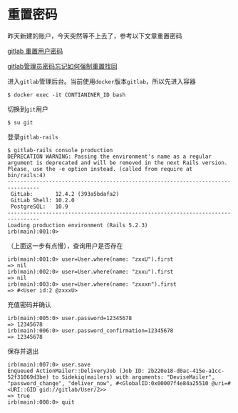 
# 重置密码

昨天新建的账户，今天突然等不上去了，参考以下文章重置密码

[gitlab 重置用户密码](https://blog.csdn.net/shanpenghui/article/details/89195511)

[gitlab管理员密码忘记如何强制重置找回](https://jingyan.baidu.com/article/6525d4b181bd41ac7d2e94af.html)

进入`gitlab`管理后台。当前使用`docker`版本`gitlab`，所以先进入容器

```
$ docker exec -it CONTIANINER_ID bash
```

切换到`git`用户

```
$ su git
```

登录`gitlab-rails`

```
$ gitlab-rails console production
DEPRECATION WARNING: Passing the environment's name as a regular argument is deprecated and will be removed in the next Rails version. Please, use the -e option instead. (called from require at bin/rails:4)
--------------------------------------------------------------------------------
 GitLab:       12.4.2 (393a5bdafa2)
 GitLab Shell: 10.2.0
 PostgreSQL:   10.9
--------------------------------------------------------------------------------
Loading production environment (Rails 5.2.3)
irb(main):001:0>
```

（上面这一步有点慢），查询用户是否存在

```
irb(main):001:0> user=User.where(name: "zxxU").first
=> nil
irb(main):002:0> user=User.where(name: "zxxu").first
=> nil
irb(main):003:0> user=User.where(name: "zxxxn").first
=> #<User id:2 @zxxxU>
```

充值密码并确认

```
irb(main):005:0> user.password=12345678
=> 12345678
irb(main):006:0> user.password_confirmation=12345678
=> 12345678
```

保存并退出

```
irb(main):007:0> user.save
Enqueued ActionMailer::DeliveryJob (Job ID: 2b220e18-d0ac-415e-a1cc-52f31069d3be) to Sidekiq(mailers) with arguments: "DeviseMailer", "password_change", "deliver_now", #<GlobalID:0x00007f4e84a25510 @uri=#<URI::GID gid://gitlab/User/2>>
=> true
irb(main):008:0> quit
```